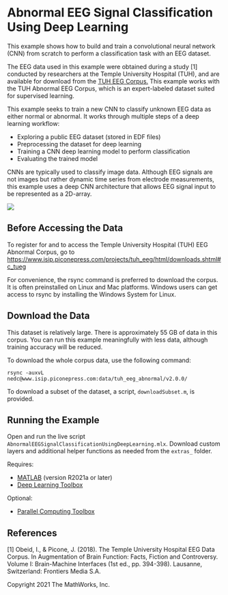 # **Abnormal EEG Signal Classification Using Deep Learning**

This example shows how to build and train a convolutional neural network (CNN) from scratch to perform a classification task with an EEG dataset.

The EEG data used in this example were obtained during a study [1] conducted by researchers at the Temple University Hospital (TUH), and are available for download from the [TUH EEG Corpus.](https://www.isip.piconepress.com/projects/tuh_eeg/html/downloads.shtml) This example works with the TUH Abnormal EEG Corpus, which is an expert-labeled dataset suited for supervised learning.

This example seeks to train a new CNN to classify unknown EEG data as either normal or abnormal. It works through multiple steps of a deep learning workflow:

  - Exploring a public EEG dataset (stored in EDF files)
  - Preprocessing the dataset for deep learning
  - Training a CNN deep learning model to perform classification
  - Evaluating the trained model

CNNs are typically used to classify image data. Although EEG signals are not images but rather dynamic time series from electrode measurements, this example uses a deep CNN architecture that allows EEG signal input to be represented as a 2D-array.

![](images/overview.png)

## **Before Accessing the Data**
To register for and to access the Temple University Hospital (TUH) EEG Abnormal Corpus, go to https://www.isip.piconepress.com/projects/tuh_eeg/html/downloads.shtml#c_tueg

For convenience, the rsync command is preferred to download the corpus. It is often preinstalled on Linux and Mac platforms. Windows users can get access to rsync by installing the Windows System for Linux. 

## **Download the Data**
This dataset is relatively large. There is approximately 55 GB of data in this corpus. You can run this example meaningfully with less data, although training accuracy will be reduced.

To download the whole corpus data, use the following command:
    
	rsync -auxvL nedc@www.isip.piconepress.com:data/tuh_eeg_abnormal/v2.0.0/

To download a subset of the dataset, a script, `downloadSubset.m`, is provided.

## **Running the Example**
Open and run the live script `AbnormalEEGSignalClassificationUsingDeepLearning.mlx`. Download custom layers and additional helper functions as needed from the `extras_` folder.

Requires:
- [MATLAB](https://www.mathworks.com/products/matlab.html) (version R2021a or later)
- [Deep Learning Toolbox](https://www.mathworks.com/products/deep-learning.html)

Optional:
- [Parallel Computing Toolbox](https://www.mathworks.com/products/parallel-computing.html)

## **References**
[1] Obeid, I., & Picone, J. (2018). The Temple University Hospital EEG Data Corpus. In Augmentation of Brain Function: Facts, Fiction and Controversy. Volume I: Brain-Machine Interfaces (1st ed., pp. 394-398). Lausanne, Switzerland: Frontiers Media S.A.

Copyright 2021 The MathWorks, Inc.
